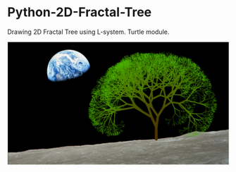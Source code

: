 # Python-2D-Fractal-Tree
Drawing 2D Fractal Tree using L-system. Turtle module.

![fractal](screenshot/0.png "fractal")
